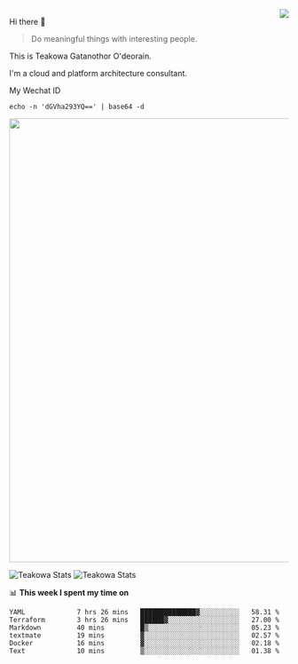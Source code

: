 <img align="right" src="https://github-readme-stats.vercel.app/api?username=Teakowa&show_icons=true&icon_color=2f80ed&text_color=718096&bg_color=ffffff&hide_title=true" />

Hi there 👋

> Do meaningful things with interesting people.

This is Teakowa Gatanothor O'deorain.

I'm a cloud and platform architecture consultant.

My Wechat ID

```
echo -n 'dGVha293YQ==' | base64 -d
```

<a href="https://github.com/ryo-ma/github-profile-trophy">
  <img width=800 src="https://github-profile-trophy.vercel.app/?username=Teakowa&column=8&theme=radical&no-frame=true&no-bg=true"/>
</a>

![Teakowa Stats](https://github-profile-summary-cards.vercel.app/api/cards/repos-per-language?username=Teakowa&theme=nord_bright)
![Teakowa Stats](https://github-profile-summary-cards.vercel.app/api/cards/most-commit-language?username=Teakowa&theme=nord_bright)


📊 **This week I spent my time on**
<!--START_SECTION:waka-->

```text
YAML             7 hrs 26 mins   ██████████████▓░░░░░░░░░░   58.31 %
Terraform        3 hrs 26 mins   ██████▓░░░░░░░░░░░░░░░░░░   27.00 %
Markdown         40 mins         █▒░░░░░░░░░░░░░░░░░░░░░░░   05.23 %
textmate         19 mins         ▓░░░░░░░░░░░░░░░░░░░░░░░░   02.57 %
Docker           16 mins         ▓░░░░░░░░░░░░░░░░░░░░░░░░   02.18 %
Text             10 mins         ▒░░░░░░░░░░░░░░░░░░░░░░░░   01.38 %
```

<!--END_SECTION:waka-->

